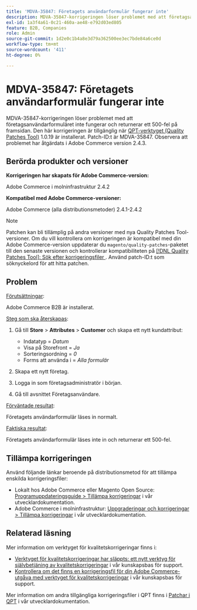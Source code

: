 ```yaml
---
title: 'MDVA-35847: Företagets användarformulär fungerar inte'
description: MDVA-35847-korrigeringen löser problemet med att företagsanvändarformuläret inte fungerar och returnerar ett 500-fel på framsidan. Den här korrigeringen är tillgänglig när [QPT-verktyget (Quality Patches Tool)](/help/announcements/adobe-commerce-announcements/magento-quality-patches-released-new-tool-to-self-serve-quality-patches.md) 1.0.19 är installerat. Patch-ID:t är MDVA-35847. Observera att problemet har åtgärdats i Adobe Commerce version 2.4.3.
exl-id: 1a3f4a61-0c21-460a-ae48-e792d03ed805
feature: B2B, Companies
role: Admin
source-git-commit: 1d2e0c1b4a8e3d79a362500ee3ec7bde84a6ce0d
workflow-type: tm+mt
source-wordcount: '411'
ht-degree: 0%

---
```


# MDVA-35847: Företagets användarformulär fungerar inte

MDVA-35847-korrigeringen löser problemet med att företagsanvändarformuläret inte fungerar och returnerar ett 500-fel på framsidan. Den här korrigeringen är tillgänglig när [QPT-verktyget (Quality Patches Tool)](/help/announcements/adobe-commerce-announcements/magento-quality-patches-released-new-tool-to-self-serve-quality-patches.md) 1.0.19 är installerat. Patch-ID:t är MDVA-35847. Observera att problemet har åtgärdats i Adobe Commerce version 2.4.3.

## Berörda produkter och versioner

**Korrigeringen har skapats för Adobe Commerce-version:**

Adobe Commerce i molninfrastruktur 2.4.2

**Kompatibel med Adobe Commerce-versioner:**

Adobe Commerce (alla distributionsmetoder) 2.4.1-2.4.2

>[!NOTE]
>
>Patchen kan bli tillämplig på andra versioner med nya Quality Patches Tool-versioner. Om du vill kontrollera om korrigeringen är kompatibel med din Adobe Commerce-version uppdaterar du `magento/quality-patches`-paketet till den senaste versionen och kontrollerar kompatibiliteten på [[!DNL Quality Patches Tool]: Sök efter korrigeringsfiler ](https://devdocs.magento.com/quality-patches/tool.html#patch-grid). Använd patch-ID:t som söknyckelord för att hitta patchen.

## Problem

<u>Förutsättningar</u>:

Adobe Commerce B2B är installerat.

<u>Steg som ska återskapas</u>:

1. Gå till **Store** > **Attributes** > **Customer** och skapa ett nytt kundattribut:

   * Indatatyp = *Datum*
   * Visa på Storefront = *Ja*
   * Sorteringsordning = *0*
   * Forms att använda i = *Alla formulär*

1. Skapa ett nytt företag.
1. Logga in som företagsadministratör i början.
1. Gå till avsnittet Företagsanvändare.

<u>Förväntade resultat</u>:

Företagets användarformulär läses in normalt.

<u>Faktiska resultat</u>:

Företagets användarformulär läses inte in och returnerar ett 500-fel.

## Tillämpa korrigeringen

Använd följande länkar beroende på distributionsmetod för att tillämpa enskilda korrigeringsfiler:

* Lokalt hos Adobe Commerce eller Magento Open Source: [Programuppdateringsguide > Tillämpa korrigeringar](https://devdocs.magento.com/guides/v2.4/comp-mgr/patching/mqp.html) i vår utvecklardokumentation.
* Adobe Commerce i molninfrastruktur: [Uppgraderingar och korrigeringar > Tillämpa korrigeringar](https://devdocs.magento.com/cloud/project/project-patch.html) i vår utvecklardokumentation.

## Relaterad läsning

Mer information om verktyget för kvalitetskorrigeringar finns i:

* [Verktyget för kvalitetskorrigeringar har släppts: ett nytt verktyg för självbetjäning av kvalitetskorrigeringar](/help/announcements/adobe-commerce-announcements/magento-quality-patches-released-new-tool-to-self-serve-quality-patches.md) i vår kunskapsbas för support.
* [Kontrollera om det finns en korrigeringsfil för din Adobe Commerce-utgåva med verktyget för kvalitetskorrigeringar](/help/support-tools/patches-available-in-qpt-tool/check-patch-for-magento-issue-with-magento-quality-patches.md) i vår kunskapsbas för support.

Mer information om andra tillgängliga korrigeringsfiler i QPT finns i [Patchar i QPT](https://devdocs.magento.com/quality-patches/tool.html#patch-grid) i vår utvecklardokumentation.
